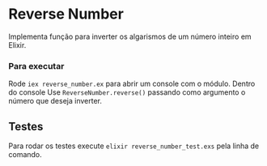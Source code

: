 # Reverse Number

Implementa função para inverter os algarismos de um número inteiro em Elixir.

### Para executar

Rode `iex reverse_number.ex` para abrir um console com o módulo. Dentro do console
Use `ReverseNumber.reverse()` passando como argumento o número que deseja inverter.

## Testes

Para rodar os testes execute `elixir reverse_number_test.exs` pela linha de comando.
